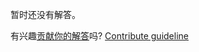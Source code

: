 
暂时还没有解答。

有兴趣[贡献你的解答](https://github.com/BFEdev/BFE.dev-solutions/blob/main/problem/virtual-dom-iii-functional-component_zh.md)吗? [Contribute guideline](https://github.com/BFEdev/BFE.dev-solutions#how-to-contribute)
